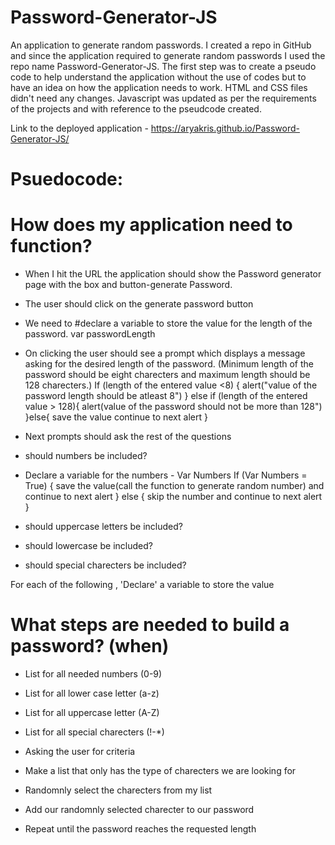 # Password-Generator-JS
An application to generate random passwords.
I created a repo in GitHub and since the application required to generate random passwords I used the repo name Password-Generator-JS. 
The first step was to create a pseudo code to help understand the application without the use of codes but to have an idea on how the application needs to work.
HTML and CSS files didn't need any changes. 
Javascript was updated as per the requirements of the projects and with reference to the pseudcode created. 


Link to the deployed application - 
https://aryakris.github.io/Password-Generator-JS/

Psuedocode:
============
# How does my application need to function?

- When I hit the URL the application should show the Password generator page with the box and button-generate Password.

- The user should click on the generate password button 

- We need to #declare a variable to store the value for the length of the password. var passwordLength

- On clicking the user should see a prompt which displays a message asking for the desired length of the password. (Minimum length of the password should be eight charecters and maximum length should be 128 charecters.)
    If (length of the entered value <8) {
        alert("value of the password length should be atleast 8")
    }
    else if (length of the entered value > 128){
        alert(value of the password should not be more than 128")
    }else{
        save the value
        continue to next alert 
    }


- Next prompts should ask the rest of the questions 

- should numbers be included?

- Declare a variable for the numbers - Var Numbers
If (Var Numbers = True) {
    save the value(call the function to generate random number) and continue to next alert
}
else {
    skip the number and continue to next alert
}

- should uppercase letters be included?
- should lowercase be included?
- should special charecters be included?

For each of the following , 'Declare' a variable to store the value

# What steps are needed to build a password? (when)

- List for all needed numbers (0-9)
- List for all lower case letter (a-z)
- List for all uppercase letter (A-Z)
- List for all special charecters (!-*)

- Asking the user for criteria
- Make a list that only has the type of charecters we are looking for 
- Randomnly select the charecters from my list 
- Add our randomnly selected charecter to our password
- Repeat until the password reaches the requested length




